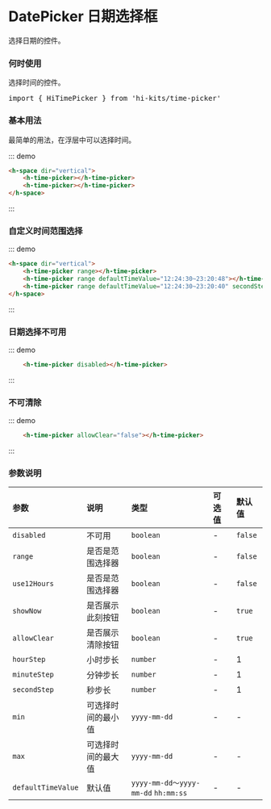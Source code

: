 # DatePicker 日期选择框
选择日期的控件。

### 何时使用
选择时间的控件。
<pre class="language-ts">
import { HiTimePicker } from 'hi-kits/time-picker'
</pre>

### 基本用法

最简单的用法，在浮层中可以选择时间。

::: demo
```html
<h-space dir="vertical">
    <h-time-picker></h-time-picker>
    <h-time-picker></h-time-picker>
</h-space>

```
:::

### 自定义时间范围选择
::: demo
```html
<h-space dir="vertical">
    <h-time-picker range></h-time-picker>
    <h-time-picker range defaultTimeValue="12:24:30~23:20:48"></h-time-picker>
    <h-time-picker range defaultTimeValue="12:24:30~23:20:40" secondStep="10"></h-time-picker>
</h-space>

```
:::
### 日期选择不可用

::: demo
```html
    <h-time-picker disabled></h-time-picker>

```
:::

### 不可清除

::: demo
```html
    <h-time-picker allowClear="false"></h-time-picker>
```
:::
### 参数说明

|参数|说明|类型|可选值|默认值
|:--|:--|:--|:-----|:---
|`disabled`|不可用|`boolean`|-|`false`
|`range`|是否是范围选择器|`boolean`|-|`false`
|`use12Hours`|是否是范围选择器|`boolean`|-|`false`
|`showNow`|是否展示此刻按钮|`boolean`|-|`true`
|`allowClear`|是否展示清除按钮|`boolean`|-|`true`
|`hourStep`|小时步长|`number`|-|1
|`minuteStep`|分钟步长|`number`|-|1
|`secondStep`|秒步长|`number`|-|1
|`min`|可选择时间的最小值|`yyyy-mm-dd`|-|-
|`max`|可选择时间的最大值|`yyyy-mm-dd`|-|-
|`defaultTimeValue`|默认值|`yyyy-mm-dd～yyyy-mm-dd`  `hh:mm:ss` |-|-

